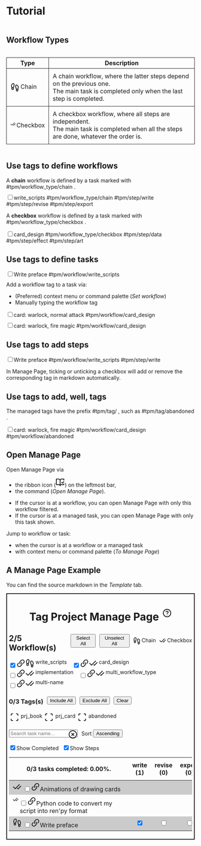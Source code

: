 <div><div style="align-items: center; display: flex; flex-direction: row;"><h1>Tutorial</h1><div style="width: 10px;"></div></div><h2>Workflow Types</h2><p style="display: none;">A task consists of multiple steps. It can be categorized into two workflows according to the the relationships between steps.</p><div style="display: flex; justify-content: center;"><table style="border-collapse: collapse;"><tbody><tr><td style="padding: 10px; border: 1px solid;"><span><div style="display: flex; flex-direction: row;"><span><svg xmlns="http://www.w3.org/2000/svg" width="24" height="24" viewBox="0 0 24 24" fill="none" stroke="currentColor" stroke-width="2" stroke-linecap="round" stroke-linejoin="round" class="svg-icon lucide-footprints"><path d="M4 16v-2.38C4 11.5 2.97 10.5 3 8c.03-2.72 1.49-6 4.5-6C9.37 2 10 3.8 10 5.5c0 3.11-2 5.66-2 8.68V16a2 2 0 1 1-4 0Z"></path><path d="M20 20v-2.38c0-2.12 1.03-3.12 1-5.62-.03-2.72-1.49-6-4.5-6C14.63 6 14 7.8 14 9.5c0 3.11 2 5.66 2 8.68V20a2 2 0 1 0 4 0Z"></path><path d="M16 17h4"></path><path d="M4 13h4"></path></svg></span><div style="width: 3px;"></div><label>Chain</label></div></span></td><td style="padding: 10px; border: 1px solid;"><div>A chain workflow, where the latter steps depend on the previous one.</div><div> The main task is completed only when the last step is completed.</div></td></tr><tr><td style="padding: 10px; border: 1px solid;"><span><div style="display: flex; flex-direction: row;"><span><svg xmlns="http://www.w3.org/2000/svg" width="24" height="24" viewBox="0 0 24 24" fill="none" stroke="currentColor" stroke-width="2" stroke-linecap="round" stroke-linejoin="round" class="svg-icon lucide-check-check"><path d="M18 6 7 17l-5-5"></path><path d="m22 10-7.5 7.5L13 16"></path></svg></span><div style="width: 3px;"></div><label>Checkbox</label></div></span></td><td style="padding: 10px; border: 1px solid;"><div>A checkbox workflow, where all steps are independent.</div><div>The main task is completed when all the steps are done, whatever the order is.</div></td></tr></tbody><thead><tr><th style="border: 1px solid;"><div>Type</div></th><th style="border: 1px solid;"><div>Description</div></th></tr></thead></table></div><h2>Use tags to define workflows</h2><div>A <b>chain</b> workflow is defined by a task marked with <span class="cm-formatting cm-formatting-hashtag cm-hashtag cm-hashtag-begin cm-list-1 cm-meta">#</span><span class="cm-hashtag cm-hashtag-end cm-list-1 cm-meta ">tpm/workflow_type/chain</span><label> </label>.<span style="display: none;"> The steps in the workflow is defined by tags with prefix <span class="cm-formatting cm-formatting-hashtag cm-hashtag cm-hashtag-begin cm-list-1 cm-meta">#</span><span class="cm-hashtag cm-hashtag-end cm-list-1 cm-meta ">tpm/step/</span><label> </label>. The order of the steps determines the dependency chain.</span></div><div style="margin-top: 10px; margin-bottom: 10px;"><input type="checkbox"><label>write_scripts </label><span class="cm-formatting cm-formatting-hashtag cm-hashtag cm-hashtag-begin cm-list-1 cm-meta">#</span><span class="cm-hashtag cm-hashtag-end cm-list-1 cm-meta ">tpm/workflow_type/chain</span><label> </label><span class="cm-formatting cm-formatting-hashtag cm-hashtag cm-hashtag-begin cm-list-1 cm-meta">#</span><span class="cm-hashtag cm-hashtag-end cm-list-1 cm-meta ">tpm/step/write</span><label> </label><span class="cm-formatting cm-formatting-hashtag cm-hashtag cm-hashtag-begin cm-list-1 cm-meta">#</span><span class="cm-hashtag cm-hashtag-end cm-list-1 cm-meta ">tpm/step/revise</span><label> </label><span class="cm-formatting cm-formatting-hashtag cm-hashtag cm-hashtag-begin cm-list-1 cm-meta">#</span><span class="cm-hashtag cm-hashtag-end cm-list-1 cm-meta ">tpm/step/export</span><label> </label></div><p style="display: none;">This defines a chain workflow named <i>write_scripts</i>, where the task is to write scripts, revise, and export it to somewhere. You cannot revise before writing, and you cannot export before revising.</p><p>A <b>checkbox</b> workflow is defined by a task marked with <span class="cm-formatting cm-formatting-hashtag cm-hashtag cm-hashtag-begin cm-list-1 cm-meta">#</span><span class="cm-hashtag cm-hashtag-end cm-list-1 cm-meta ">tpm/workflow_type/checkbox</span><label> </label>.<span style="display: none;"> The order of the steps does not matter.</span></p><div style="margin-top: 10px; margin-bottom: 10px;"><input type="checkbox"><label>card_design </label><span class="cm-formatting cm-formatting-hashtag cm-hashtag cm-hashtag-begin cm-list-1 cm-meta">#</span><span class="cm-hashtag cm-hashtag-end cm-list-1 cm-meta ">tpm/workflow_type/checkbox</span><label> </label><span class="cm-formatting cm-formatting-hashtag cm-hashtag cm-hashtag-begin cm-list-1 cm-meta">#</span><span class="cm-hashtag cm-hashtag-end cm-list-1 cm-meta ">tpm/step/data</span><label> </label><span class="cm-formatting cm-formatting-hashtag cm-hashtag cm-hashtag-begin cm-list-1 cm-meta">#</span><span class="cm-hashtag cm-hashtag-end cm-list-1 cm-meta ">tpm/step/effect</span><label> </label><span class="cm-formatting cm-formatting-hashtag cm-hashtag cm-hashtag-begin cm-list-1 cm-meta">#</span><span class="cm-hashtag cm-hashtag-end cm-list-1 cm-meta ">tpm/step/art</span><label> </label></div><div style="display: none;">This defines a checkbox workflow named <i>card_design</i>, used when you want to design a new card for your trading card game. You need to add the data to the card database, design the effects, and draw some images. You can add the card data before drawing the art, and vice versa.</div><p></p><h2>Use tags to define tasks</h2><label style="display: none;">Suppose we have a task to write the preface of the game. We may have a task like this.</label><div style="display: none;"><div style="margin-top: 10px; margin-bottom: 10px;"><input type="checkbox"><label>Write preface </label></div></div><div style="display: none;">Once workflows are defined, use <span class="cm-formatting cm-formatting-hashtag cm-hashtag cm-hashtag-begin cm-list-1 cm-meta">#</span><span class="cm-hashtag cm-hashtag-end cm-list-1 cm-meta ">tpm/step/[work_flow_name]</span><label> </label> to mark the next step, without the square brackets. For example, if we want to mark a task as <i>write_scripts</i>, we can mark it as</div><div style="margin-top: 10px; margin-bottom: 10px;"><input type="checkbox"><label>Write preface </label><span class="cm-formatting cm-formatting-hashtag cm-hashtag cm-hashtag-begin cm-list-1 cm-meta">#</span><span class="cm-hashtag cm-hashtag-end cm-list-1 cm-meta ">tpm/workflow/write_scripts</span><label> </label></div><p style="display: none;">This makes the task a <i>managed task</i>, and it will show up in Manage Page. You can use the ribbon icon on the leftmost bar (<span><svg xmlns="http://www.w3.org/2000/svg" width="24" height="24" viewBox="0 0 24 24" fill="none" stroke="currentColor" stroke-width="2" stroke-linecap="round" stroke-linejoin="round" class="svg-icon lucide-book-open-check"><path d="M8 3H2v15h7c1.7 0 3 1.3 3 3V7c0-2.2-1.8-4-4-4Z"></path><path d="m16 12 2 2 4-4"></path><path d="M22 6V3h-6c-2.2 0-4 1.8-4 4v14c0-1.7 1.3-3 3-3h7v-2.3"></path></svg></span>), or use the command palette (<i>Open Manage Page</i>) to open it.</p><p style="display: none;">If you set the workflow for the very first time, it's tag is not available for auto-completion. Instead of manually typing the workflow tag, you can also use context menu or command palette (<i>Set workflow</i>) to do it. With a hotkey bound, this is as fast as auto-completion.</p><div style="display: block;">Add a workflow tag to a task via:<ul><li>(Preferred) context menu or command palette (<i>Set workflow</i>)</li><li>Manually typing the workflow tag</li></ul></div><p style="display: none;">After typing the first workflow tag, you can use auto-completion. But using the command palette is preferred, since it can replace an existing workflow tag with the new one. You don't have to remove the older one yourself.</p><p style="display: none;">You can choose whichever way is more convenient for you. Markdown is a text file after all.</p><p style="display: none;">Here are more examples of the <i>card_design</i> task.</p><div style="margin-top: 10px; margin-bottom: 10px;"><input type="checkbox"><label>card: warlock, normal attack </label><span class="cm-formatting cm-formatting-hashtag cm-hashtag cm-hashtag-begin cm-list-1 cm-meta">#</span><span class="cm-hashtag cm-hashtag-end cm-list-1 cm-meta ">tpm/workflow/card_design</span><label> </label></div><div style="margin-top: 10px; margin-bottom: 10px;"><input type="checkbox"><label>card: warlock, fire magic </label><span class="cm-formatting cm-formatting-hashtag cm-hashtag cm-hashtag-begin cm-list-1 cm-meta">#</span><span class="cm-hashtag cm-hashtag-end cm-list-1 cm-meta ">tpm/workflow/card_design</span><label> </label></div><h2>Use tags to add steps</h2><div style="display: none;">Remember we define some steps for each workflow. Now we finish the writing work for preface. It goes to the revise phase. So we mark it as:</div><div style="margin-top: 10px; margin-bottom: 10px;"><input type="checkbox"><label>Write preface </label><span class="cm-formatting cm-formatting-hashtag cm-hashtag cm-hashtag-begin cm-list-1 cm-meta">#</span><span class="cm-hashtag cm-hashtag-end cm-list-1 cm-meta ">tpm/workflow/write_scripts</span><label> </label><span class="cm-formatting cm-formatting-hashtag cm-hashtag cm-hashtag-begin cm-list-1 cm-meta">#</span><span class="cm-hashtag cm-hashtag-end cm-list-1 cm-meta ">tpm/step/write</span><label> </label></div><p style="display: none;">Since the step tag is already defined, they can be auto completed. Note that adding a step tag represents we have done the step. It is more natural for me and the meaning stays the same with checkbox workflow. If you want to make a step representing the work you are doing, you can add a <b><i>done</i></b> step at the end of each chain workflow.</p><p>In Manage Page, ticking or unticking a checkbox will add or remove the corresponding tag in markdown automatically.<span style="display: none;"> See <i>Tasks Completion</i> section under <i>User manual</i> tab for more details.</span></p><h2>Use tags to add, well, tags</h2><p style="display: none;">Sometimes you want to give a task a property, but you don't want to make it a workflow step. For example, you want to mark the task abandoned, or this task has high priority, or you want to group tasks into different projects. You can use <i>managed tags</i> to do that.</p><p style="display: none;">The managed tags have the prefix <span class="cm-formatting cm-formatting-hashtag cm-hashtag cm-hashtag-begin cm-list-1 cm-meta">#</span><span class="cm-hashtag cm-hashtag-end cm-list-1 cm-meta ">tpm/tag/</span><label> </label> so it would not be confused with normal tags, such as <span class="cm-formatting cm-formatting-hashtag cm-hashtag cm-hashtag-begin cm-list-1 cm-meta">#</span><span class="cm-hashtag cm-hashtag-end cm-list-1 cm-meta ">tpm/tag/abandoned</span><label> </label>.</p><p style="display: block;">The managed tags have the prefix <span class="cm-formatting cm-formatting-hashtag cm-hashtag cm-hashtag-begin cm-list-1 cm-meta">#</span><span class="cm-hashtag cm-hashtag-end cm-list-1 cm-meta ">tpm/tag/</span><label> </label>, such as <span class="cm-formatting cm-formatting-hashtag cm-hashtag cm-hashtag-begin cm-list-1 cm-meta">#</span><span class="cm-hashtag cm-hashtag-end cm-list-1 cm-meta ">tpm/tag/abandoned</span><label> </label>.</p><div style="margin-top: 10px; margin-bottom: 10px;"><input type="checkbox"><label>card: warlock, fire magic </label><span class="cm-formatting cm-formatting-hashtag cm-hashtag cm-hashtag-begin cm-list-1 cm-meta">#</span><span class="cm-hashtag cm-hashtag-end cm-list-1 cm-meta ">tpm/workflow/card_design</span><label> </label><span class="cm-formatting cm-formatting-hashtag cm-hashtag cm-hashtag-begin cm-list-1 cm-meta">#</span><span class="cm-hashtag cm-hashtag-end cm-list-1 cm-meta ">tpm/workflow/abandoned</span><label> </label></div><p style="display: none;">Managed tags will show in Manage Page as filters, while normal tags won't. You can set a tag be included or excluded in the search on Manage Page.</p><p style="display: none;">If you want to define a workflow without any steps, it should not be called a workflow. The built-in tag should suffice. If you want to manage that task in Tag Project, you can always place a dummy step tag in the workflow definition.</p><h2>Open Manage Page</h2><p style="display: none;">You can open Manage Page directly using the ribbon icon (<span><svg xmlns="http://www.w3.org/2000/svg" width="24" height="24" viewBox="0 0 24 24" fill="none" stroke="currentColor" stroke-width="2" stroke-linecap="round" stroke-linejoin="round" class="svg-icon lucide-book-open-check"><path d="M8 3H2v15h7c1.7 0 3 1.3 3 3V7c0-2.2-1.8-4-4-4Z"></path><path d="m16 12 2 2 4-4"></path><path d="M22 6V3h-6c-2.2 0-4 1.8-4 4v14c0-1.7 1.3-3 3-3h7v-2.3"></path></svg></span>) on the leftmost bar, or use the command palette (<i>Open Manage Page</i>).</p><p style="display: block;">Open Manage Page via<ul><li>the ribbon icon (<span><svg xmlns="http://www.w3.org/2000/svg" width="24" height="24" viewBox="0 0 24 24" fill="none" stroke="currentColor" stroke-width="2" stroke-linecap="round" stroke-linejoin="round" class="svg-icon lucide-book-open-check"><path d="M8 3H2v15h7c1.7 0 3 1.3 3 3V7c0-2.2-1.8-4-4-4Z"></path><path d="m16 12 2 2 4-4"></path><path d="M22 6V3h-6c-2.2 0-4 1.8-4 4v14c0-1.7 1.3-3 3-3h7v-2.3"></path></svg></span>) on the leftmost bar,</li><li>the command (<i>Open Manage Page</i>).</li></ul></p><p style="display: none;">Apart from this, when your cursor is focusing on a managed task or workflow, you can do the following things with context menu or command palette (<i>To Manage Page</i>):<ul><li>If the cursor is at a workflow, you can open Manage Page with only this workflow filtered.</li><li>If the cursor is at a managed task, you can open Manage Page with only this task shown.</li></ul></p><p style="display: block;">Jump to workflow or task:<ul><li>when the cursor is at a workflow or a managed task</li><li>with context menu or command palette (<i>To Manage Page</i>)</li></ul></p><h2>A Manage Page Example</h2><p>You can find the source markdown in the <i>Template</i> tab.</p><div style="border: 2px solid; padding: 5px;"><span><div classname="view-content"><div style="display: flex; justify-content: center; margin-bottom: -20px;"><div style="align-items: center; display: flex; flex-direction: row;"><h1>Tag Project Manage Page</h1><div style="width: 10px;"></div><span><a classname="cm-underline"><span><svg xmlns="http://www.w3.org/2000/svg" width="24" height="24" viewBox="0 0 24 24" fill="none" stroke="currentColor" stroke-width="2" stroke-linecap="round" stroke-linejoin="round" classname="svg-icon lucide-help-circle"><circle cx="12" cy="12" r="10"></circle><path d="M9.09 9a3 3 0 0 1 5.83 1c0 2-3 3-3 3"></path><line x1="12" y1="17" x2="12.01" y2="17"></line></svg></span></a><span></span></span></div></div><span style="display: flex;"><div style="display: flex; align-items: center; flex-direction: row;"><h2>2/5 Workflow(s)</h2><div style="width: 10px;"></div><button>Select All</button><div style="width: 10px;"></div><button>Unselect All</button><div style="width: 10px;"></div><div style="display: flex; flex-direction: row;"><span><div style="display: flex; flex-direction: row;"><span><svg xmlns="http://www.w3.org/2000/svg" width="24" height="24" viewBox="0 0 24 24" fill="none" stroke="currentColor" stroke-width="2" stroke-linecap="round" stroke-linejoin="round" classname="svg-icon lucide-footprints"><path d="M4 16v-2.38C4 11.5 2.97 10.5 3 8c.03-2.72 1.49-6 4.5-6C9.37 2 10 3.8 10 5.5c0 3.11-2 5.66-2 8.68V16a2 2 0 1 1-4 0Z"></path><path d="M20 20v-2.38c0-2.12 1.03-3.12 1-5.62-.03-2.72-1.49-6-4.5-6C14.63 6 14 7.8 14 9.5c0 3.11 2 5.66 2 8.68V20a2 2 0 1 0 4 0Z"></path><path d="M16 17h4"></path><path d="M4 13h4"></path></svg></span><div style="width: 3px;"></div><label>Chain</label></div></span><div style="width: 10px;"></div><span><div style="display: flex; flex-direction: row;"><span><svg xmlns="http://www.w3.org/2000/svg" width="24" height="24" viewBox="0 0 24 24" fill="none" stroke="currentColor" stroke-width="2" stroke-linecap="round" stroke-linejoin="round" classname="svg-icon lucide-check-check"><path d="M18 6 7 17l-5-5"></path><path d="m22 10-7.5 7.5L13 16"></path></svg></span><div style="width: 3px;"></div><label>Checkbox</label></div></span></div></div></span><div><span style="display: inline-block; margin-right: 15px;"><span><input type="checkbox" checked=""><label><span><a classname="cm-underline"><span><svg xmlns="http://www.w3.org/2000/svg" width="24" height="24" viewBox="0 0 24 24" fill="none" stroke="currentColor" stroke-width="2" stroke-linecap="round" stroke-linejoin="round" classname="svg-icon link"><path d="M13.1404 10C13.6728 10.3955 14.1134 10.9001 14.4322 11.4796C14.7511 12.0591 14.9407 12.6999 14.9882 13.3586C15.0357 14.0172 14.94 14.6783 14.7076 15.297C14.4751 15.9157 14.1115 16.4775 13.6412 16.9443L10.8588 19.7073C9.98423 20.5462 8.81284 21.0103 7.59697 20.9998C6.38109 20.9893 5.21801 20.505 4.35822 19.6512C3.49844 18.7974 3.01074 17.6424 3.00018 16.435C2.98961 15.2276 3.45702 14.0644 4.30173 13.1959L5.88768 11.6117"></path><path d="M10.8596 14C10.3272 13.6045 9.88658 13.0999 9.56776 12.5204C9.24894 11.9409 9.05935 11.3001 9.01185 10.6414C8.96435 9.98279 9.06004 9.32171 9.29245 8.70302C9.52486 8.08433 9.88853 7.52251 10.3588 7.05567L13.1412 4.29268C14.0158 3.45384 15.1872 2.98968 16.403 3.00017C17.6189 3.01067 18.782 3.49497 19.6418 4.34877C20.5016 5.20257 20.9893 6.35756 20.9998 7.56498C21.0104 8.77239 20.543 9.93562 19.6983 10.8041L18.1123 12.379"></path></svg></span></a><span><span style="display: inline-flex; justify-items: center;"><span><svg xmlns="http://www.w3.org/2000/svg" width="24" height="24" viewBox="0 0 24 24" fill="none" stroke="currentColor" stroke-width="2" stroke-linecap="round" stroke-linejoin="round" classname="svg-icon lucide-footprints"><path d="M4 16v-2.38C4 11.5 2.97 10.5 3 8c.03-2.72 1.49-6 4.5-6C9.37 2 10 3.8 10 5.5c0 3.11-2 5.66-2 8.68V16a2 2 0 1 1-4 0Z"></path><path d="M20 20v-2.38c0-2.12 1.03-3.12 1-5.62-.03-2.72-1.49-6-4.5-6C14.63 6 14 7.8 14 9.5c0 3.11 2 5.66 2 8.68V20a2 2 0 1 0 4 0Z"></path><path d="M16 17h4"></path><path d="M4 13h4"></path></svg></span><label style="margin-left: 3px;">write_scripts</label></span></span></span></label></span></span><span style="display: inline-block; margin-right: 15px;"><span><input type="checkbox" checked=""><label><span><a classname="cm-underline"><span><svg xmlns="http://www.w3.org/2000/svg" width="24" height="24" viewBox="0 0 24 24" fill="none" stroke="currentColor" stroke-width="2" stroke-linecap="round" stroke-linejoin="round" classname="svg-icon link"><path d="M13.1404 10C13.6728 10.3955 14.1134 10.9001 14.4322 11.4796C14.7511 12.0591 14.9407 12.6999 14.9882 13.3586C15.0357 14.0172 14.94 14.6783 14.7076 15.297C14.4751 15.9157 14.1115 16.4775 13.6412 16.9443L10.8588 19.7073C9.98423 20.5462 8.81284 21.0103 7.59697 20.9998C6.38109 20.9893 5.21801 20.505 4.35822 19.6512C3.49844 18.7974 3.01074 17.6424 3.00018 16.435C2.98961 15.2276 3.45702 14.0644 4.30173 13.1959L5.88768 11.6117"></path><path d="M10.8596 14C10.3272 13.6045 9.88658 13.0999 9.56776 12.5204C9.24894 11.9409 9.05935 11.3001 9.01185 10.6414C8.96435 9.98279 9.06004 9.32171 9.29245 8.70302C9.52486 8.08433 9.88853 7.52251 10.3588 7.05567L13.1412 4.29268C14.0158 3.45384 15.1872 2.98968 16.403 3.00017C17.6189 3.01067 18.782 3.49497 19.6418 4.34877C20.5016 5.20257 20.9893 6.35756 20.9998 7.56498C21.0104 8.77239 20.543 9.93562 19.6983 10.8041L18.1123 12.379"></path></svg></span></a><span><span style="display: inline-flex; justify-items: center;"><span><svg xmlns="http://www.w3.org/2000/svg" width="24" height="24" viewBox="0 0 24 24" fill="none" stroke="currentColor" stroke-width="2" stroke-linecap="round" stroke-linejoin="round" classname="svg-icon lucide-check-check"><path d="M18 6 7 17l-5-5"></path><path d="m22 10-7.5 7.5L13 16"></path></svg></span><label style="margin-left: 3px;">card_design</label></span></span></span></label></span></span><span style="display: inline-block; margin-right: 15px;"><span><input type="checkbox"><label><span><a classname="cm-underline"><span><svg xmlns="http://www.w3.org/2000/svg" width="24" height="24" viewBox="0 0 24 24" fill="none" stroke="currentColor" stroke-width="2" stroke-linecap="round" stroke-linejoin="round" classname="svg-icon link"><path d="M13.1404 10C13.6728 10.3955 14.1134 10.9001 14.4322 11.4796C14.7511 12.0591 14.9407 12.6999 14.9882 13.3586C15.0357 14.0172 14.94 14.6783 14.7076 15.297C14.4751 15.9157 14.1115 16.4775 13.6412 16.9443L10.8588 19.7073C9.98423 20.5462 8.81284 21.0103 7.59697 20.9998C6.38109 20.9893 5.21801 20.505 4.35822 19.6512C3.49844 18.7974 3.01074 17.6424 3.00018 16.435C2.98961 15.2276 3.45702 14.0644 4.30173 13.1959L5.88768 11.6117"></path><path d="M10.8596 14C10.3272 13.6045 9.88658 13.0999 9.56776 12.5204C9.24894 11.9409 9.05935 11.3001 9.01185 10.6414C8.96435 9.98279 9.06004 9.32171 9.29245 8.70302C9.52486 8.08433 9.88853 7.52251 10.3588 7.05567L13.1412 4.29268C14.0158 3.45384 15.1872 2.98968 16.403 3.00017C17.6189 3.01067 18.782 3.49497 19.6418 4.34877C20.5016 5.20257 20.9893 6.35756 20.9998 7.56498C21.0104 8.77239 20.543 9.93562 19.6983 10.8041L18.1123 12.379"></path></svg></span></a><span><span style="display: inline-flex; justify-items: center;"><span><svg xmlns="http://www.w3.org/2000/svg" width="24" height="24" viewBox="0 0 24 24" fill="none" stroke="currentColor" stroke-width="2" stroke-linecap="round" stroke-linejoin="round" classname="svg-icon lucide-check-check"><path d="M18 6 7 17l-5-5"></path><path d="m22 10-7.5 7.5L13 16"></path></svg></span><label style="margin-left: 3px;">implementation</label></span></span></span></label></span></span><span style="display: inline-block; margin-right: 15px;"><span><input type="checkbox"><label><span><a classname="cm-underline"><span><svg xmlns="http://www.w3.org/2000/svg" width="24" height="24" viewBox="0 0 24 24" fill="none" stroke="currentColor" stroke-width="2" stroke-linecap="round" stroke-linejoin="round" classname="svg-icon link"><path d="M13.1404 10C13.6728 10.3955 14.1134 10.9001 14.4322 11.4796C14.7511 12.0591 14.9407 12.6999 14.9882 13.3586C15.0357 14.0172 14.94 14.6783 14.7076 15.297C14.4751 15.9157 14.1115 16.4775 13.6412 16.9443L10.8588 19.7073C9.98423 20.5462 8.81284 21.0103 7.59697 20.9998C6.38109 20.9893 5.21801 20.505 4.35822 19.6512C3.49844 18.7974 3.01074 17.6424 3.00018 16.435C2.98961 15.2276 3.45702 14.0644 4.30173 13.1959L5.88768 11.6117"></path><path d="M10.8596 14C10.3272 13.6045 9.88658 13.0999 9.56776 12.5204C9.24894 11.9409 9.05935 11.3001 9.01185 10.6414C8.96435 9.98279 9.06004 9.32171 9.29245 8.70302C9.52486 8.08433 9.88853 7.52251 10.3588 7.05567L13.1412 4.29268C14.0158 3.45384 15.1872 2.98968 16.403 3.00017C17.6189 3.01067 18.782 3.49497 19.6418 4.34877C20.5016 5.20257 20.9893 6.35756 20.9998 7.56498C21.0104 8.77239 20.543 9.93562 19.6983 10.8041L18.1123 12.379"></path></svg></span></a><span><span style="display: inline-flex; justify-items: center;"><span><svg xmlns="http://www.w3.org/2000/svg" width="24" height="24" viewBox="0 0 24 24" fill="none" stroke="currentColor" stroke-width="2" stroke-linecap="round" stroke-linejoin="round" classname="svg-icon lucide-check-check"><path d="M18 6 7 17l-5-5"></path><path d="m22 10-7.5 7.5L13 16"></path></svg></span><label style="margin-left: 3px;">multi_workflow_type</label></span></span></span></label></span></span><span style="display: inline-block; margin-right: 15px;"><span><input type="checkbox"><label><span><a classname="cm-underline"><span><svg xmlns="http://www.w3.org/2000/svg" width="24" height="24" viewBox="0 0 24 24" fill="none" stroke="currentColor" stroke-width="2" stroke-linecap="round" stroke-linejoin="round" classname="svg-icon link"><path d="M13.1404 10C13.6728 10.3955 14.1134 10.9001 14.4322 11.4796C14.7511 12.0591 14.9407 12.6999 14.9882 13.3586C15.0357 14.0172 14.94 14.6783 14.7076 15.297C14.4751 15.9157 14.1115 16.4775 13.6412 16.9443L10.8588 19.7073C9.98423 20.5462 8.81284 21.0103 7.59697 20.9998C6.38109 20.9893 5.21801 20.505 4.35822 19.6512C3.49844 18.7974 3.01074 17.6424 3.00018 16.435C2.98961 15.2276 3.45702 14.0644 4.30173 13.1959L5.88768 11.6117"></path><path d="M10.8596 14C10.3272 13.6045 9.88658 13.0999 9.56776 12.5204C9.24894 11.9409 9.05935 11.3001 9.01185 10.6414C8.96435 9.98279 9.06004 9.32171 9.29245 8.70302C9.52486 8.08433 9.88853 7.52251 10.3588 7.05567L13.1412 4.29268C14.0158 3.45384 15.1872 2.98968 16.403 3.00017C17.6189 3.01067 18.782 3.49497 19.6418 4.34877C20.5016 5.20257 20.9893 6.35756 20.9998 7.56498C21.0104 8.77239 20.543 9.93562 19.6983 10.8041L18.1123 12.379"></path></svg></span></a><span><span style="display: inline-flex; justify-items: center;"><span><svg xmlns="http://www.w3.org/2000/svg" width="24" height="24" viewBox="0 0 24 24" fill="none" stroke="currentColor" stroke-width="2" stroke-linecap="round" stroke-linejoin="round" classname="svg-icon lucide-check-check"><path d="M18 6 7 17l-5-5"></path><path d="m22 10-7.5 7.5L13 16"></path></svg></span><label style="margin-left: 3px;">multi-name</label></span></span></span></label></span></span></div><div style="align-items: center; display: flex; flex-direction: row;"><h3>0/3 Tags(s)</h3><div style="width: 10px;"></div><button>Include All</button><div style="width: 10px;"></div><button>Exclude All</button><div style="width: 10px;"></div><button>Clear</button></div><div><span style="display: inline-block; margin: 3px;"><span style="display: inline-flex; justify-items: center;"><a classname="cm-underline"><span><svg xmlns="http://www.w3.org/2000/svg" width="24" height="24" viewBox="0 0 24 24" fill="none" stroke="currentColor" stroke-width="2" stroke-linecap="round" stroke-linejoin="round" classname="svg-icon lucide-scan"><path d="M3 7V5a2 2 0 0 1 2-2h2"></path><path d="M17 3h2a2 2 0 0 1 2 2v2"></path><path d="M21 17v2a2 2 0 0 1-2 2h-2"></path><path d="M7 21H5a2 2 0 0 1-2-2v-2"></path></svg></span></a><span><label style="margin-left: 5px;">prj_book</label></span></span></span><span style="display: inline-block; margin: 3px;"><span style="display: inline-flex; justify-items: center;"><a classname="cm-underline"><span><svg xmlns="http://www.w3.org/2000/svg" width="24" height="24" viewBox="0 0 24 24" fill="none" stroke="currentColor" stroke-width="2" stroke-linecap="round" stroke-linejoin="round" classname="svg-icon lucide-scan"><path d="M3 7V5a2 2 0 0 1 2-2h2"></path><path d="M17 3h2a2 2 0 0 1 2 2v2"></path><path d="M21 17v2a2 2 0 0 1-2 2h-2"></path><path d="M7 21H5a2 2 0 0 1-2-2v-2"></path></svg></span></a><span><label style="margin-left: 5px;">prj_card</label></span></span></span><span style="display: inline-block; margin: 3px;"><span style="display: inline-flex; justify-items: center;"><a classname="cm-underline"><span><svg xmlns="http://www.w3.org/2000/svg" width="24" height="24" viewBox="0 0 24 24" fill="none" stroke="currentColor" stroke-width="2" stroke-linecap="round" stroke-linejoin="round" classname="svg-icon lucide-scan"><path d="M3 7V5a2 2 0 0 1 2-2h2"></path><path d="M17 3h2a2 2 0 0 1 2 2v2"></path><path d="M21 17v2a2 2 0 0 1-2 2h-2"></path><path d="M7 21H5a2 2 0 0 1-2-2v-2"></path></svg></span></a><span><label style="margin-left: 5px;">abandoned</label></span></span></span></div><p></p><div style="justify-content: flex-start; align-items: center; display: flex; flex-direction: row;"><span style="display: flex; align-items: center;"><input type="text" placeholder="Search task name..." value="" style="width: 100%;"><span style="margin-left: -25px; padding-top: 5px;"><a classname="cm-underline"><span><svg xmlns="http://www.w3.org/2000/svg" width="24" height="24" viewBox="0 0 24 24" fill="none" stroke="currentColor" stroke-width="2" stroke-linecap="round" stroke-linejoin="round" classname="svg-icon lucide-x-circle"><circle cx="12" cy="12" r="10"></circle><line x1="15" y1="9" x2="9" y2="15"></line><line x1="9" y1="9" x2="15" y2="15"></line></svg></span></a><span></span></span></span><div style="width: 10px;"></div><div style="align-items: center; display: flex; flex-direction: row;"><label> Sort </label><div style="width: 4px;"></div><button>Ascending</button></div></div><p></p><div style="display: flex; flex-direction: row;"><span><input type="checkbox" checked=""><label>Show Completed</label></span><div style="width: 10px;"></div><span><input type="checkbox" checked=""><label>Show Steps</label></span></div><p></p><table><tbody><tr><td style="min-width: 300px; max-width: 500px; padding: 5px 5px 5px 10px; background-color: rgba(0, 0, 0, 0.2);"><div style="display: flex; flex-direction: row;"><span><svg xmlns="http://www.w3.org/2000/svg" width="24" height="24" viewBox="0 0 24 24" fill="none" stroke="currentColor" stroke-width="2" stroke-linecap="round" stroke-linejoin="round" classname="svg-icon lucide-check-check"><path d="M18 6 7 17l-5-5"></path><path d="m22 10-7.5 7.5L13 16"></path></svg></span><div style="width: 5px;"></div><span><input type="checkbox"><label><span><span><a classname="cm-underline"><span><svg xmlns="http://www.w3.org/2000/svg" width="24" height="24" viewBox="0 0 24 24" fill="none" stroke="currentColor" stroke-width="2" stroke-linecap="round" stroke-linejoin="round" classname="svg-icon link"><path d="M13.1404 10C13.6728 10.3955 14.1134 10.9001 14.4322 11.4796C14.7511 12.0591 14.9407 12.6999 14.9882 13.3586C15.0357 14.0172 14.94 14.6783 14.7076 15.297C14.4751 15.9157 14.1115 16.4775 13.6412 16.9443L10.8588 19.7073C9.98423 20.5462 8.81284 21.0103 7.59697 20.9998C6.38109 20.9893 5.21801 20.505 4.35822 19.6512C3.49844 18.7974 3.01074 17.6424 3.00018 16.435C2.98961 15.2276 3.45702 14.0644 4.30173 13.1959L5.88768 11.6117"></path><path d="M10.8596 14C10.3272 13.6045 9.88658 13.0999 9.56776 12.5204C9.24894 11.9409 9.05935 11.3001 9.01185 10.6414C8.96435 9.98279 9.06004 9.32171 9.29245 8.70302C9.52486 8.08433 9.88853 7.52251 10.3588 7.05567L13.1412 4.29268C14.0158 3.45384 15.1872 2.98968 16.403 3.00017C17.6189 3.01067 18.782 3.49497 19.6418 4.34877C20.5016 5.20257 20.9893 6.35756 20.9998 7.56498C21.0104 8.77239 20.543 9.93562 19.6983 10.8041L18.1123 12.379"></path></svg></span></a><span>Animations of drawing cards</span></span></span></label></span></div></td><td style="text-align: center; background-color: rgba(0, 0, 0, 0.2);"></td><td style="text-align: center; background-color: rgba(0, 0, 0, 0.2);"></td><td style="text-align: center; background-color: rgba(0, 0, 0, 0.2);"></td><td style="text-align: center; background-color: rgba(0, 0, 0, 0.2);"><span><input type="checkbox" checked=""><label></label></span></td><td style="text-align: center; background-color: rgba(0, 0, 0, 0.2);"><span><input type="checkbox"><label></label></span></td></tr><tr><td style="min-width: 300px; max-width: 500px; padding: 5px 5px 5px 10px;"><div style="display: flex; flex-direction: row;"><span><svg xmlns="http://www.w3.org/2000/svg" width="24" height="24" viewBox="0 0 24 24" fill="none" stroke="currentColor" stroke-width="2" stroke-linecap="round" stroke-linejoin="round" classname="svg-icon lucide-check-check"><path d="M18 6 7 17l-5-5"></path><path d="m22 10-7.5 7.5L13 16"></path></svg></span><div style="width: 5px;"></div><span><input type="checkbox"><label><span><span><a classname="cm-underline"><span><svg xmlns="http://www.w3.org/2000/svg" width="24" height="24" viewBox="0 0 24 24" fill="none" stroke="currentColor" stroke-width="2" stroke-linecap="round" stroke-linejoin="round" classname="svg-icon link"><path d="M13.1404 10C13.6728 10.3955 14.1134 10.9001 14.4322 11.4796C14.7511 12.0591 14.9407 12.6999 14.9882 13.3586C15.0357 14.0172 14.94 14.6783 14.7076 15.297C14.4751 15.9157 14.1115 16.4775 13.6412 16.9443L10.8588 19.7073C9.98423 20.5462 8.81284 21.0103 7.59697 20.9998C6.38109 20.9893 5.21801 20.505 4.35822 19.6512C3.49844 18.7974 3.01074 17.6424 3.00018 16.435C2.98961 15.2276 3.45702 14.0644 4.30173 13.1959L5.88768 11.6117"></path><path d="M10.8596 14C10.3272 13.6045 9.88658 13.0999 9.56776 12.5204C9.24894 11.9409 9.05935 11.3001 9.01185 10.6414C8.96435 9.98279 9.06004 9.32171 9.29245 8.70302C9.52486 8.08433 9.88853 7.52251 10.3588 7.05567L13.1412 4.29268C14.0158 3.45384 15.1872 2.98968 16.403 3.00017C17.6189 3.01067 18.782 3.49497 19.6418 4.34877C20.5016 5.20257 20.9893 6.35756 20.9998 7.56498C21.0104 8.77239 20.543 9.93562 19.6983 10.8041L18.1123 12.379"></path></svg></span></a><span>Python code to convert my script into ren'py format</span></span></span></label></span></div></td><td style="text-align: center;"></td><td style="text-align: center;"></td><td style="text-align: center;"></td><td style="text-align: center;"><span><input type="checkbox"><label></label></span></td><td style="text-align: center;"><span><input type="checkbox"><label></label></span></td></tr><tr><td style="min-width: 300px; max-width: 500px; padding: 5px 5px 5px 10px; background-color: rgba(0, 0, 0, 0.2);"><div style="display: flex; flex-direction: row;"><span><svg xmlns="http://www.w3.org/2000/svg" width="24" height="24" viewBox="0 0 24 24" fill="none" stroke="currentColor" stroke-width="2" stroke-linecap="round" stroke-linejoin="round" classname="svg-icon lucide-footprints"><path d="M4 16v-2.38C4 11.5 2.97 10.5 3 8c.03-2.72 1.49-6 4.5-6C9.37 2 10 3.8 10 5.5c0 3.11-2 5.66-2 8.68V16a2 2 0 1 1-4 0Z"></path><path d="M20 20v-2.38c0-2.12 1.03-3.12 1-5.62-.03-2.72-1.49-6-4.5-6C14.63 6 14 7.8 14 9.5c0 3.11 2 5.66 2 8.68V20a2 2 0 1 0 4 0Z"></path><path d="M16 17h4"></path><path d="M4 13h4"></path></svg></span><div style="width: 5px;"></div><span><input type="checkbox"><label><span><span><a classname="cm-underline"><span><svg xmlns="http://www.w3.org/2000/svg" width="24" height="24" viewBox="0 0 24 24" fill="none" stroke="currentColor" stroke-width="2" stroke-linecap="round" stroke-linejoin="round" classname="svg-icon link"><path d="M13.1404 10C13.6728 10.3955 14.1134 10.9001 14.4322 11.4796C14.7511 12.0591 14.9407 12.6999 14.9882 13.3586C15.0357 14.0172 14.94 14.6783 14.7076 15.297C14.4751 15.9157 14.1115 16.4775 13.6412 16.9443L10.8588 19.7073C9.98423 20.5462 8.81284 21.0103 7.59697 20.9998C6.38109 20.9893 5.21801 20.505 4.35822 19.6512C3.49844 18.7974 3.01074 17.6424 3.00018 16.435C2.98961 15.2276 3.45702 14.0644 4.30173 13.1959L5.88768 11.6117"></path><path d="M10.8596 14C10.3272 13.6045 9.88658 13.0999 9.56776 12.5204C9.24894 11.9409 9.05935 11.3001 9.01185 10.6414C8.96435 9.98279 9.06004 9.32171 9.29245 8.70302C9.52486 8.08433 9.88853 7.52251 10.3588 7.05567L13.1412 4.29268C14.0158 3.45384 15.1872 2.98968 16.403 3.00017C17.6189 3.01067 18.782 3.49497 19.6418 4.34877C20.5016 5.20257 20.9893 6.35756 20.9998 7.56498C21.0104 8.77239 20.543 9.93562 19.6983 10.8041L18.1123 12.379"></path></svg></span></a><span>Write preface</span></span></span></label></span></div></td><td style="text-align: center; background-color: rgba(0, 0, 0, 0.2);"><span><input type="checkbox" checked=""><label></label></span></td><td style="text-align: center; background-color: rgba(0, 0, 0, 0.2);"><span><input type="checkbox"><label></label></span></td><td style="text-align: center; background-color: rgba(0, 0, 0, 0.2);"><span><input type="checkbox"><label></label></span></td><td style="text-align: center; background-color: rgba(0, 0, 0, 0.2);"></td><td style="text-align: center; background-color: rgba(0, 0, 0, 0.2);"></td></tr></tbody><thead><tr><th style="background-color: rgba(0, 0, 0, 0); position: sticky; top: -16px; padding: 10px; min-width: 300px; max-width: 500px;"><div><label>0/3 tasks completed: 0.00%.</label></div></th><th style="background-color: rgba(0, 0, 0, 0); position: sticky; top: -16px; padding: 10px; min-width: unset; max-width: unset;"><div>write (1)</div></th><th style="background-color: rgba(0, 0, 0, 0); position: sticky; top: -16px; padding: 10px; min-width: unset; max-width: unset;"><div>revise (0)</div></th><th style="background-color: rgba(0, 0, 0, 0); position: sticky; top: -16px; padding: 10px; min-width: unset; max-width: unset;"><div>export (0)</div></th><th style="background-color: rgba(0, 0, 0, 0); position: sticky; top: -16px; padding: 10px; min-width: unset; max-width: unset;"><div>impl (1)</div></th><th style="background-color: rgba(0, 0, 0, 0); position: sticky; top: -16px; padding: 10px; min-width: unset; max-width: unset;"><div>test (0)</div></th></tr></thead></table></div></span></div></div>